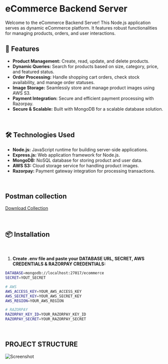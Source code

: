 # eCommerce Backend Server

Welcome to the eCommerce Backend Server! This Node.js application serves as dynamic eCommerce platform. It features robust functionalities for managing products, orders, and user interactions.

## 🚀 Features

- **Product Management:** Create, read, update, and delete products.
- **Dynamic Queries:** Search for products based on size, category, price, and featured status.
- **Order Processing:** Handle shopping cart orders, check stock availability, and manage order statuses.
- **Image Storage:** Seamlessly store and manage product images using AWS S3.
- **Payment Integration:** Secure and efficient payment processing with Razorpay.
- **Secure & Scalable:** Built with MongoDB for a scalable database solution.

<br>

## 🛠️ Technologies Used

- **Node.js:** JavaScript runtime for building server-side applications.
- **Express.js:** Web application framework for Node.js.
- **MongoDB:** NoSQL database for storing product and user data.
- **AWS S3:** Cloud storage service for handling product images.
- **Razorpay:** Payment gateway integration for processing transactions.

<br>

## Postman collection
[Download Collection](https://api.postman.com/collections/36907399-8ef269c3-d42b-4721-9a60-191e4ceae8d3?access_key=PMAT-01J37VK3DANX9731PR78EA37WB)

<br>


## 📦 Installation

<br>

1. **Create .env file and paste your DATABASE URL, SECRET, AWS CREDENTIALS & RAZORPAY CREDENTIALS:**
```bash
DATABASE=mongodb://localhost:27017/ecommerce
SECRET=YOUT_SECRET

# AWS
AWS_ACCESS_KEY=YOUR_AWS_ACCESS_KEY
AWS_SECRET_KEY=YOUR_AWS_SECRET_KEY
AWS_REGION=YOUR_AWS_REGION

# RAZORPAY
RAZORPAY_KEY_ID=YOUR_RAZORPAY_KEY_ID
RAZORPAY_SECRET=YOUR_RAZORPAY_SECRET
```
<br>

## PROJECT STRUCTURE
![Screenshot](https://drive.google.com/file/d/1Ig-g8c_-aiUjpRxJ8k6K_9FOPLgAum7F/view?usp=drive_link)

